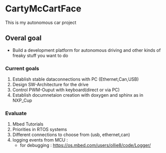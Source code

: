 # CartyMcCartFace
This is my autonomous car project

## Overal goal
* Build a development platform for autonomous driving and other kinds of freaky stuff you want to do

### Current goals
1. Establish stable dataconnections with PC (Ethernet,Can,USB)
2. Design SW-Architecture for the drive
3. Control PWM-Ouput with keyboard(direct or via PC)
4. Establish documnetaion creation with doxygen and sphinx as in NXP_Cup

### Evaluate
1. Mbed Tutorials
2. Priorities in RTOS systems
3. Different connections to choose from (usb, ethernet,can)
4. logging events from MCU :
	* for debugging : https://os.mbed.com/users/ollie8/code/Logger/